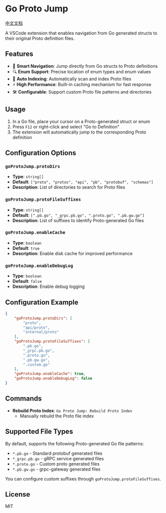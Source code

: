 # Go Proto Jump

[中文文档](README_zh.md)

A VSCode extension that enables navigation from Go generated structs to their original Proto definition files.

## Features

- 🚀 **Smart Navigation**: Jump directly from Go structs to Proto definitions
- 🔍 **Enum Support**: Precise location of enum types and enum values
- 📁 **Auto Indexing**: Automatically scan and index Proto files
- ⚡ **High Performance**: Built-in caching mechanism for fast response
- 🛠️ **Configurable**: Support custom Proto file patterns and directories

## Usage

1. In a Go file, place your cursor on a Proto-generated struct or enum
2. Press `F12` or right-click and select "Go to Definition"
3. The extension will automatically jump to the corresponding Proto definition

## Configuration Options

### `goProtoJump.protoDirs`
- **Type**: `string[]`
- **Default**: `["proto", "protos", "api", "pb", "protobuf", "schemas"]`
- **Description**: List of directories to search for Proto files

### `goProtoJump.protoFileSuffixes`
- **Type**: `string[]`
- **Default**: `[".pb.go", "_grpc.pb.go", ".proto.go", ".pb.gw.go"]`
- **Description**: List of suffixes to identify Proto-generated Go files

### `goProtoJump.enableCache`
- **Type**: `boolean`
- **Default**: `true`
- **Description**: Enable disk cache for improved performance

### `goProtoJump.enableDebugLog`
- **Type**: `boolean`
- **Default**: `false`
- **Description**: Enable debug logging

## Configuration Example

```json
{
    "goProtoJump.protoDirs": [
        "proto",
        "api/proto",
        "internal/proto"
    ],
    "goProtoJump.protoFileSuffixes": [
        ".pb.go",
        "_grpc.pb.go",
        ".proto.go",
        ".pb.gw.go",
        ".custom.go"
    ],
    "goProtoJump.enableCache": true,
    "goProtoJump.enableDebugLog": false
}
```

## Commands

- **Rebuild Proto Index**: `Go Proto Jump: Rebuild Proto Index`
  - Manually rebuild the Proto file index

## Supported File Types

By default, supports the following Proto-generated Go file patterns:
- `*.pb.go` - Standard protobuf generated files
- `*_grpc.pb.go` - gRPC service generated files
- `*.proto.go` - Custom proto generated files
- `*.pb.gw.go` - grpc-gateway generated files

You can configure custom suffixes through `goProtoJump.protoFileSuffixes`.

## License

MIT